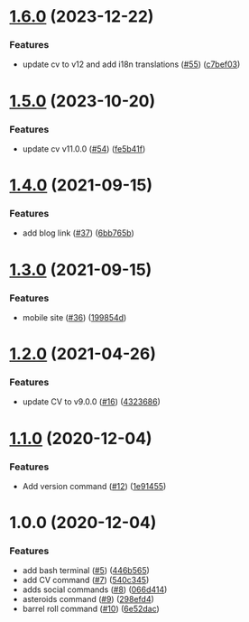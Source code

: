 # [1.6.0](https://github.com/kieranroneill/kieranoneill.com/compare/v1.5.0...v1.6.0) (2023-12-22)


### Features

* update cv to v12 and add i18n translations ([#55](https://github.com/kieranroneill/kieranoneill.com/issues/55)) ([c7bef03](https://github.com/kieranroneill/kieranoneill.com/commit/c7bef03160cba15586866fde3f5f8533674f1a4e))

# [1.5.0](https://github.com/kieranroneill/kieranoneill.com/compare/v1.4.0...v1.5.0) (2023-10-20)


### Features

* update cv v11.0.0 ([#54](https://github.com/kieranroneill/kieranoneill.com/issues/54)) ([fe5b41f](https://github.com/kieranroneill/kieranoneill.com/commit/fe5b41fdbcad6c5eb6039b7ec7d0ce012aa746fd))

# [1.4.0](https://github.com/kieranroneill/kieranoneill.com/compare/v1.3.0...v1.4.0) (2021-09-15)


### Features

* add blog link ([#37](https://github.com/kieranroneill/kieranoneill.com/issues/37)) ([6bb765b](https://github.com/kieranroneill/kieranoneill.com/commit/6bb765b3247e8579a6f0d8ee72da045604e87fc0))

# [1.3.0](https://github.com/kieranroneill/kieranoneill.com/compare/v1.2.0...v1.3.0) (2021-09-15)


### Features

* mobile site ([#36](https://github.com/kieranroneill/kieranoneill.com/issues/36)) ([199854d](https://github.com/kieranroneill/kieranoneill.com/commit/199854d78bf3c1f647c13f2773a5fc243bf2de27))

# [1.2.0](https://github.com/kieranroneill/kieranoneill.com/compare/v1.1.0...v1.2.0) (2021-04-26)


### Features

* update CV to v9.0.0 ([#16](https://github.com/kieranroneill/kieranoneill.com/issues/16)) ([4323686](https://github.com/kieranroneill/kieranoneill.com/commit/43236865c3558780848e5d908d522bef6ae51958))

# [1.1.0](https://github.com/kieranroneill/kieranoneill.com/compare/v1.0.0...v1.1.0) (2020-12-04)


### Features

* Add version command ([#12](https://github.com/kieranroneill/kieranoneill.com/issues/12)) ([1e91455](https://github.com/kieranroneill/kieranoneill.com/commit/1e914554a917adb0266464dcffb18b27b42b33e7))

# 1.0.0 (2020-12-04)


### Features

* add bash terminal ([#5](https://github.com/kieranroneill/kieranoneill.com/issues/5)) ([446b565](https://github.com/kieranroneill/kieranoneill.com/commit/446b565ed81e06d097cb4db6f9f140341c064c2b))
* add CV command ([#7](https://github.com/kieranroneill/kieranoneill.com/issues/7)) ([540c345](https://github.com/kieranroneill/kieranoneill.com/commit/540c34588921c1c8ac613c36f339a88a8a0084be))
* adds social commands ([#8](https://github.com/kieranroneill/kieranoneill.com/issues/8)) ([066d414](https://github.com/kieranroneill/kieranoneill.com/commit/066d414ca22e79bcc5607d8f16c1e076dcec2e04))
* asteroids command ([#9](https://github.com/kieranroneill/kieranoneill.com/issues/9)) ([298efd4](https://github.com/kieranroneill/kieranoneill.com/commit/298efd40b74eee0a0f9fdd4a8bce364014b68503))
* barrel roll command ([#10](https://github.com/kieranroneill/kieranoneill.com/issues/10)) ([6e52dac](https://github.com/kieranroneill/kieranoneill.com/commit/6e52dacbd6306430101d90d96f8591504b241775))

